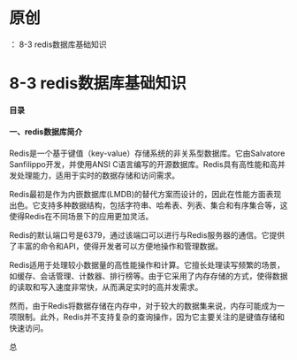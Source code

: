 # 原创
：  8-3 redis数据库基础知识

# 8-3 redis数据库基础知识

#### 目录

#### 一、redis数据库简介

Redis是一个基于键值（key-value）存储系统的非关系型数据库。它由Salvatore Sanfilippo开发，并使用ANSI C语言编写的开源数据库。Redis具有高性能和高并发处理能力，适用于实时的数据存储和访问需求。

Redis最初是作为内嵌数据库(LMDB)的替代方案而设计的，因此在性能方面表现出色。它支持多种数据结构，包括字符串、哈希表、列表、集合和有序集合等，这使得Redis在不同场景下的应用更加灵活。

Redis的默认端口号是6379，通过该端口可以进行与Redis服务器的通信。它提供了丰富的命令和API，使得开发者可以方便地操作和管理数据。

Redis适用于处理较小数据量的高性能操作和计算。它擅长处理读写频繁的场景，如缓存、会话管理、计数器、排行榜等。由于它采用了内存存储的方式，使得数据的读取和写入速度非常快，从而满足实时的高并发需求。

然而，由于Redis将数据存储在内存中，对于较大的数据集来说，内存可能成为一项限制。此外，Redis并不支持复杂的查询操作，因为它主要关注的是键值存储和快速访问。

总

